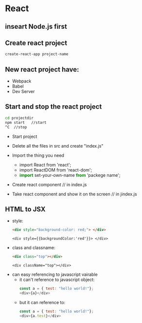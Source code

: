 # React 

## inseart Node.js first

## Create react project
```sh
create-react-app project-name
```

## New react project have:
- Webpack
- Babel
- Dev Server
  
## Start and stop the react project
```sh
cd projectdir
npm start   //start
^C  //stop
```


- Start project
- Delete all the files in src and create "index.js"
- Import the thing you need 
  - import React from 'react';
  - import ReactDOM from 'react-dom';
  - **<span style="color: green">import</span>** set-your-own-name **<span style="color: green">from</span>** 'packege name';

- Create react component // in index.js
- Take react component and show it on the screen  // in jindex.js

## HTML to JSX
- style:
  ```HTML
  <div style="background-color: red;"> </div>
  ```
  ```JSX
  <div style={{backgroundColor:'red'}}> </div>
  ```
- class and classname:
  ```HTML
  <div class="top"></div>
  ```
  ```JSX
  <div className="top"></div>
  ```
- can easy referencing to javascript vairable
  - it can't reference to javascript object:
    ```Javascript
    const a = { test: "hello world!"};
    <div>{a}</div>
    ```
  - but it can reference to:
    ```Javascript
    const a = { test: "hello world!"};
    <div>{a.test}</div>
    ```